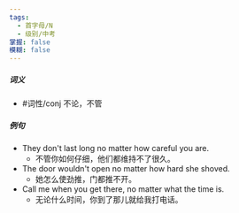 ```yaml
---
tags:
  - 首字母/N
  - 级别/中考
掌握: false
模糊: false
---
```

##### 词义
- #词性/conj  不论，不管
##### 例句
- They don't last long no matter how careful you are.
	- 不管你如何仔细，他们都维持不了很久。
- The door wouldn't open no matter how hard she shoved.
	- 她怎么使劲推，门都推不开。
- Call me when you get there, no matter what the time is.
	- 无论什么时间，你到了那儿就给我打电话。
